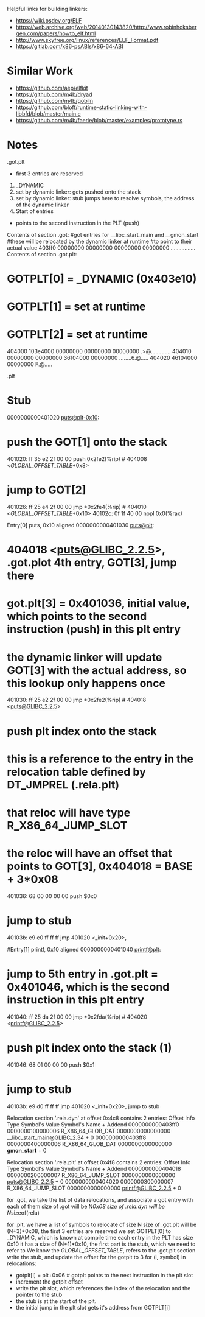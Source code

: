 Helpful links for building linkers:


- https://wiki.osdev.org/ELF
- https://web.archive.org/web/20140130143820/http://www.robinhoksbergen.com/papers/howto_elf.html
- http://www.skyfree.org/linux/references/ELF_Format.pdf
- https://gitlab.com/x86-psABIs/x86-64-ABI

# Similar Work

- https://github.com/aep/elfkit
- https://github.com/m4b/dryad
- https://github.com/m4b/goblin
- https://github.com/bloff/runtime-static-linking-with-libbfd/blob/master/main.c
- https://github.com/m4b/faerie/blob/master/examples/prototype.rs

# Notes

.got.plt
- first 3 entries are reserved
1. _DYNAMIC
2. set by dynamic linker: gets pushed onto the stack
3. set by dynamic linker: stub jumps here to resolve symbols, the address of the dynamic linker
4. Start of entries
- points to the second instruction in the PLT (push)

Contents of section .got:
 #got entries for __libc_start_main and __gmon_start
 #these will be relocated by the dynamic linker at runtime
 #to point to their actual value
 403ff0 00000000 00000000 00000000 00000000  ................
Contents of section .got.plt:
 # GOTPLT[0] = _DYNAMIC (0x403e10)
 # GOTPLT[1] = set at runtime
 # GOTPLT[2] = set at runtime
 404000 103e4000 00000000 00000000 00000000  .>@.............
 404010 00000000 00000000 36104000 00000000  ........6.@.....
 404020 46104000 00000000                    F.@.....

.plt
# Stub
0000000000401020 <puts@plt-0x10>:
  # push the GOT[1] onto the stack
  401020:       ff 35 e2 2f 00 00       push   0x2fe2(%rip)        # 404008 <_GLOBAL_OFFSET_TABLE_+0x8>
  # jump to GOT[2]
  401026:       ff 25 e4 2f 00 00       jmp    *0x2fe4(%rip)        # 404010 <_GLOBAL_OFFSET_TABLE_+0x10>
  40102c:       0f 1f 40 00             nopl   0x0(%rax)

Entry[0] puts, 0x10 aligned
0000000000401030 <puts@plt>:
  # 404018 <puts@GLIBC_2.2.5>, .got.plot 4th entry, GOT[3], jump there
  # got.plt[3] = 0x401036, initial value, which points to the second instruction (push) in this plt entry
  # the dynamic linker will update GOT[3] with the actual address, so this lookup only happens once
  401030:       ff 25 e2 2f 00 00       jmp    *0x2fe2(%rip)        # 404018 <puts@GLIBC_2.2.5>
  # push plt index onto the stack
  # this is a reference to the entry in the relocation table defined by DT_JMPREL (.rela.plt)
  # that reloc will have type R_X86_64_JUMP_SLOT
  # the reloc will have an offset that points to GOT[3], 0x404018 = BASE + 3*0x08
  401036:       68 00 00 00 00          push   $0x0
  # jump to stub
  40103b:       e9 e0 ff ff ff          jmp    401020 <_init+0x20>,

#Entry[1] printf, 0x10 aligned
0000000000401040 <printf@plt>:
  # jump to 5th entry in .got.plt = 0x401046, which is the second instruction in this plt entry
  401040:       ff 25 da 2f 00 00       jmp    *0x2fda(%rip)        # 404020 <printf@GLIBC_2.2.5>
  # push plt index onto the stack (1)
  401046:       68 01 00 00 00          push   $0x1
  # jump to stub
  40103b:       e9 d0 ff ff ff          jmp    401020 <_init+0x20>, jump to stub

Relocation section '.rela.dyn' at offset 0x4c8 contains 2 entries:
    Offset             Info             Type               Symbol's Value  Symbol's Name + Addend
0000000000403ff0  0000000100000006 R_X86_64_GLOB_DAT      0000000000000000 __libc_start_main@GLIBC_2.34 + 0
0000000000403ff8  0000000400000006 R_X86_64_GLOB_DAT      0000000000000000 __gmon_start__ + 0

Relocation section '.rela.plt' at offset 0x4f8 contains 2 entries:
    Offset             Info             Type               Symbol's Value  Symbol's Name + Addend
0000000000404018  0000000200000007 R_X86_64_JUMP_SLOT     0000000000000000 puts@GLIBC_2.2.5 + 0
0000000000404020  0000000300000007 R_X86_64_JUMP_SLOT     0000000000000000 printf@GLIBC_2.2.5 + 0

for .got, we take the list of data relocations, and associate a got entry with each of them
size of .got will be N*0x08
size of .rela.dyn will be N*sizeof(rela)

for .plt, we have a list of symbols to relocate of size N
size of .got.plt will be (N+3)*0x08, the first 3 entries are reserved
we set GOTPLT[0] to _DYNAMIC, which is known at compile time
each entry in the PLT has size 0x10
it has a size of (N+1)*0x10, the first part is the stub, which we need to refer to
We know the _GLOBAL_OFFSET_TABLE_, refers to the .got.plt section
write the stub, and update the offset for the gotplt to 3
for (i, symbol) in relocations:
  - gotplt[i] = plt+0x06  # gotplt points to the next instruction in the plt slot
  - increment the gotplt offset
  - write the plt slot, which references the index of the relocation and the pointer to the stub
  - the stub is at the start of the plt.
  - the initial jump in the plt slot gets it's address from GOTPLT[i]
